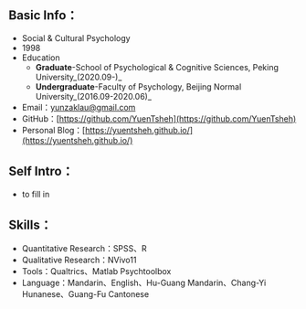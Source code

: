 ## Basic Info：

- Social & Cultural Psychology
- 1998
- Education
  * **Graduate**-School of Psychological & Cognitive Sciences, Peking University_(2020.09-)_
  * **Undergraduate**-Faculty of Psychology, Beijing Normal University_(2016.09-2020.06)_
- Email：yunzaklau@gmail.com
- GitHub：[https://github.com/YuenTsheh](https://github.com/YuenTsheh)
- Personal Blog：[https://yuentsheh.github.io/](https://yuentsheh.github.io/)



## Self Intro：

- to fill in



## Skills：

- Quantitative Research：SPSS、R
- Qualitative Research：NVivo11
- Tools：Qualtrics、Matlab Psychtoolbox
- Language：Mandarin、English、Hu-Guang Mandarin、Chang-Yi Hunanese、Guang-Fu Cantonese





<!-- > Click my Avatar in the bottom to get my Wechat -->



<!-- ![记笔记](/img/tag-bg-1.jpg) -->
